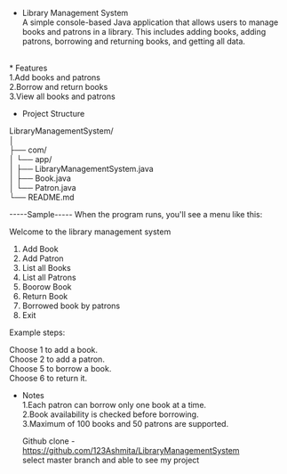 * Library Management System  <br>
A simple console-based Java application that allows users to manage books and patrons in a library. This includes adding books, adding patrons, borrowing and returning books, and getting all data.
<br>
* Features   <br>
1.Add books and patrons   <br>
2.Borrow and return books  <br>
3.View all books and patrons  <br>

* Project Structure  <br>

LibraryManagementSystem/  <br>
│    <br> 
├── com/  <br>
│   └── app/   <br>
│       ├── LibraryManagementSystem.java   <br>
│       ├── Book.java   <br>
│       └── Patron.java   <br>
└── README.md   <br>


-----Sample-----
When the program runs, you'll see a menu like this:  <br>

Welcome to the library management system  <br>
1. Add Book  <br>
2. Add Patron  <br>
3. List all Books  <br>
4. List all Patrons  <br>
5. Boorow Book  <br>
6. Return Book  <br>
7. Borrowed book by patrons  <br>
8. Exit  <br>

Example steps:   <br>

Choose 1 to add a book.  <br>
Choose 2 to add a patron.  <br>
Choose 5 to borrow a book.   <br>
Choose 6 to return it.  <br>

* Notes   <br>
1.Each patron can borrow only one book at a time.  <br>
2.Book availability is checked before borrowing.   <br>
3.Maximum of 100 books and 50 patrons are supported.  <br>


  Github clone - https://github.com/123Ashmita/LibraryManagementSystem   <br>
  select master branch and able to see my project   <br>
